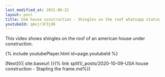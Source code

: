 ```yaml
---
last_modified_at: 2021-06-22
layout: post
title: USA house construction - Shingles on the roof whatsapp status
youtubeId: qAxjrJF3jd0
---
```



This video shows shingles on the roof of an american house under construction.

{% include youtubePlayer.html id=page.youtubeId %}

[Next]({{ site.baseurl }}{% link split1/_posts/2020-10-09-USA house construction - Stapling the frame.md%})
